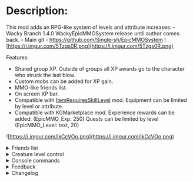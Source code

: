 # Description:
This mod adds an RPG-like system of levels and attribute increases: - Wacky Branch 1.4.0
WackyEpicMMOSystem release until author comes back. - Main git - https://github.com/Single-sh/EpicMMOSystem
![https://i.imgur.com/5Tzgs0R.png](https://i.imgur.com/5Tzgs0R.png)

Features:
 - Shared group XP. Outside of groups all XP awards go to the character who struck the last blow.
 - Custom mobs can be added for XP gain.
 - MMO-like friends list.
 - On screen XP bar.
 - Compatible with [ItemRequiresSkillLevel](https://valheim.thunderstore.io/package/Detalhes/ItemRequiresSkillLevel/) mod. Equipment can be limited by level or attribute.
 - Compatible with KGMarketplace mod. Experience rewards can be added: (EpicMMO_Exp: 250) Quests can be limited by level (EpicMMO_Level: text, 20)
 
 ![https://i.imgur.com/lkCcVOo.png](https://i.imgur.com/lkCcVOo.png)

<details><summary>Friends list</summary>

Click the plus button at the bottom of the friends bar. Enter the name of the character you wish to add, starting with a capital letter.
   ![https://i.imgur.com/rC8RDYe.png](https://i.imgur.com/rC8RDYe.png)
The player will receive a friend request. Once accepted, the character will appear in your friends list. Group invites can be sent from the friends list. 
   ![https://i.imgur.com/W460hdu.png](https://i.imgur.com/W460hdu.png)

# Warning: 
- If you accept a friend request while the player who sent it is not logged in with the character, you will not be added to their friends list and they will need to resend the friend request.
- You cannot send friend requests to yourself or characters you have already added. If you need to send another friend request, remove the character from the list first.
- Friend requests that have been sent, but not accepted will be removed on logout. They must be accepted while both characters are online.
</details> 

<details><summary>Creature level control</summary>

This mod assigns levels to all in-game monsters.
![https://i.imgur.com/IySsj3j.png](https://i.imgur.com/IySsj3j.png)
Monsters that are 1 level higher than the character (+ value from config) do not reward XP. Damage dealt to a higher level monster will be reduced by the difference in levels. E.g. (Character level 20/ Monster level 50 = 0.4. Damage dealt will be 0.4% of normal damage) Higher level monsters will have their names appear in red.

If you are significantly higher level than a monster, your XP award will be reduced. Monsters that are significantly lower level than you will have their names appear in cyan.

All of these formulas functions can be configured in the settings file.
A file listing all monsters and their levels is located in plugin/EpicMMOSystem/MonsterDB_"Version".

Please note:
When upgrading the mod to a newer version, new fields in the settings file will be created automatically. You will have to manually re-edit these values if you have changed them.
If you have no custom settings in the configuration file, you should delete the file so that a fresh one can be created by the new version.
Note for other Mods: This mod uses hit.toolTier to pass the Lvl of player

</details>


<details><summary>Console commands</summary>

Admin only commands:
 - To set a character's level: `epicmmosystem level [value] [name]` - (If the name contains a space, replace the space with the ampersand (&) symbol)
 - To reset attribute points: `epicmmosystem reset_points [name]` - (If the name contains a space, replace the space with the ampersand (&) symbol)
</details> 

<details><summary>Feedback</summary>

For questions or suggestions please join my discord channel: [Odin Plus Team](https://discord.gg/uf44CtCm)
Discord nickname: LambaSun or my [mod branch](https://discord.com/channels/826573164371902465/977656428670111794)
or WackyMole on Odins
</details> 

<details><summary>Changelog</summary>
 
 - 1.4.0. Fix for inventory to bag JC (hopefully), Changed Configs,PLEASE DELETE OLD CONFIGS!, added removeDropMax, removeDropMax,removeBossDropMax, removeBossDropMix, curveExp, curveBossExp. 
		  Allow for multiple Jsons to be searched. Added admin rights to singleplayer hosting. Boss drop is determined by mob.faction(), curveBossExp Exp is just the 5 main bosses.  
		  Updated Monster.json moved to configs instead of plugin. 	  
 - 1.3.1: Dual wield and EpicMMO Thanks to KG, sponsored by Aldhari/Skaldhari
 - 1.3.0: WackyEpicMMOSystem release, until author comes back. Code from Azumatt - Updated Chat, Group and ServerSync
 - 1.2.8: Added a limiter for the maximum attribute value. New view health and stamina bar (in the configuration you can return the old display where only the experience is displayed).
 - 1.2.7: Fix version check
 - 1.2.6: Fixed bug of different amount of experience. Added ability to add your own items or currency to reset attributes.
 - 1.2.5: Fix damage monsters and fix error for friends list
 - 1.2.4: Fix version check
 - 1.2.3: Add console command and xp loss on death
 - 1.2.2: Add button to open the quest journal (Marketplace) and profession window
 - 1.2.1: Fix errors with EAQS
 - 1.2.0: Add friends list feature
 - 1.1.0: Add creature level control
 - 1.0.1: Fix localization and append english text for config comments.
 - 1.0.0: Release
</details> 